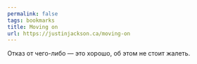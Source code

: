 ```yaml
---
permalink: false
tags: bookmarks
title: Moving on
url: https://justinjackson.ca/moving-on
---
```

Отказ от чего-либо — это хорошо, об этом не стоит жалеть.
